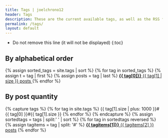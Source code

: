 ```yaml
---
title: Tags | joelchrono12
header: Tags
description: These are the current available tags, as well as the RSS feed of each of them, in case you want to follow certain topics, they are sorted too!
permalink: /tags/
layout: default
---
```


<!--<ul>-->
<!--{% for tag in site.tags %}-->
<!--<li><a href="/tags/{{ tag[0] }}/">{{ tag[0] }} </a> [{{ tag[1] | size }}] <a href="/feeds/{{ tag[0] }}.xml/"> Feed</a></li>-->
<!--{% endfor %}-->
<!--</ul>-->

* Do not remove this line (it will not be displayed)
{:toc}

## By alphabetical order

<div class="wrapper posts">
{% assign sorted_tags = site.tags | sort %}
{% for tag in sorted_tags %}
{% assign t = tag | first %}
{% assign posts = tag | last %}
<a class="post" href="/tags/{{ tag[0] }}/">
<b class="post-title">{{ tag[0]}}</b>
<span class="post-date">{{ tag[1] | size }} posts</span>
</a>
{% endfor %}
</div>

## By post quantity

<div class="wrapper posts">
{% capture tags %}
{% for tag in site.tags %}
{{ tag[1].size | plus: 1000 }}#{{ tag[0] }}#{{ tag[1].size }}
{% endfor %}
{% endcapture %}
{% assign sortedtags = tags | split:' ' | sort %}
{% for tag in sortedtags reversed %}
{% assign tagitems = tag | split: '#' %}
<a class="post" href="/tags/{{ tagitems[1] }}/"><b class="post-title">{{ tagitems[1]}}</b> <span class="post-date">{{ tagitems[2] }} posts</span></a> 
{% endfor %}
</div>
